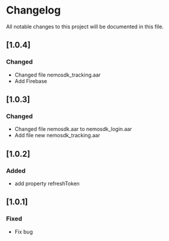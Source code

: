 # Changelog

All notable changes to this project will be documented in this file.
## [1.0.4]
### Changed
- Changed file nemosdk_tracking.aar
- Add Firebase

## [1.0.3]
### Changed
- Changed file nemosdk.aar to nemosdk_login.aar
- Add file new nemosdk_tracking.aar

## [1.0.2]
### Added
- add property refreshToken

## [1.0.1]
### Fixed
- Fix bug

